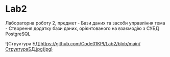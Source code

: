# Lab2
Лабораторна роботу 2, предмет - Бази даних та засоби управління
тема - Створення додатку бази даних, орієнтованого на взаємодію з СУБД PostgreSQL

![Структура БД]https://github.com/Code01KPI/Lab2/blob/main/СтруктураБД.jpg(jpg)

